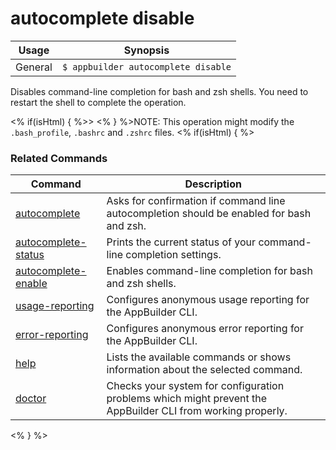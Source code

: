 autocomplete disable
==========

Usage | Synopsis
------|-------
General | `$ appbuilder autocomplete disable`

Disables command-line completion for bash and zsh shells. You need to restart the shell to complete the operation.

<% if(isHtml) { %>> <% } %>NOTE: This operation might modify the `.bash_profile`, `.bashrc` and `.zshrc` files.
<% if(isHtml) { %>
### Related Commands

Command | Description
----------|----------
[autocomplete](autocomplete.html) | Asks for confirmation if command line autocompletion should be enabled for bash and zsh.
[autocomplete-status](autocomplete-status.html) | Prints the current status of your command-line completion settings.
[autocomplete-enable](autocomplete-enable.html) | Enables command-line completion for bash and zsh shells.
[usage-reporting](usage-reporting.html) | Configures anonymous usage reporting for the AppBuilder CLI.
[error-reporting](error-reporting.html) | Configures anonymous error reporting for the AppBuilder CLI.
[help](help.html) | Lists the available commands or shows information about the selected command.
[doctor](doctor.html) | Checks your system for configuration problems which might prevent the AppBuilder CLI from working properly.
<% } %>
